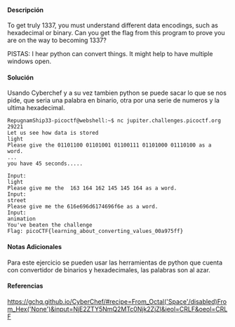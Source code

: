 #### Descripción
To get truly 1337, you must understand different data encodings, such as hexadecimal or binary. Can you get the flag from this program to prove you are on the way to becoming 1337?

PISTAS: I hear python can convert things. 
It might help to have multiple windows open.

#### Solución 
Usando Cyberchef y a su vez tambien python se puede sacar lo que se nos pide, que seria una palabra en binario, otra por una serie de numeros y la ultima hexadecimal.
```
RepugnamShip33-picoctf@webshell:~$ nc jupiter.challenges.picoctf.org 29221
Let us see how data is stored
light
Please give the 01101100 01101001 01100111 01101000 01110100 as a word.
...
you have 45 seconds.....

Input:
light
Please give me the  163 164 162 145 145 164 as a word.
Input:
street
Please give me the 616e696d6174696f6e as a word.
Input:
animation
You've beaten the challenge
Flag: picoCTF{learning_about_converting_values_00a975ff}
```

#### Notas Adicionales

Para este ejercicio se pueden usar las herramientas de python que cuenta con convertidor de binarios y hexadecimales, las palabras son al azar.
#### Referencias
https://gchq.github.io/CyberChef/#recipe=From_Octal('Space'/disabled)From_Hex('None')&input=NjE2ZTY5NmQ2MTc0Njk2ZjZl&ieol=CRLF&oeol=CRLF
